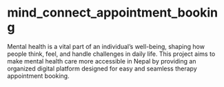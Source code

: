 # mind_connect_appointment_booking
Mental health is a vital part of an individual’s well-being, shaping how people think, feel, and handle challenges in daily life. This project aims to make mental health care more accessible in Nepal by providing an organized digital platform designed for easy and seamless therapy appointment booking.
